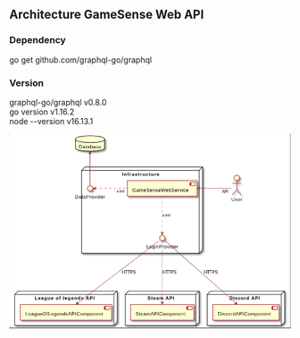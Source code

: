 ## Architecture GameSense Web API
### Dependency
go get github.com/graphql-go/graphql

### Version
graphql-go/graphql v0.8.0 <br/>
go version v1.16.2 <br/>
node --version v16.13.1 <br/>

![webapi](images/webapi.png) 

